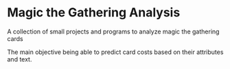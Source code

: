 # Magic the Gathering Analysis
A collection of small projects and programs to analyze magic the gathering cards

The main objective being able to predict card costs based on their attributes and text. 


